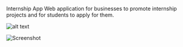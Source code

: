 Internship App
Web application for businesses to promote internship projects and for students to apply for them.

![alt text](https://github.dev/nloc1929/internship-app/blob/main/8427070.png?raw=true)

![Screenshot](8427070.png)
